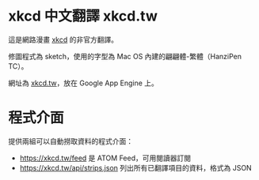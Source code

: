 # xkcd 中文翻譯 xkcd.tw

這是網路漫畫 [xkcd](https://xkcd.com) 的非官方翻譯。

修圖程式為 sketch，使用的字型為 Mac OS 內建的翩翩體-繁體（HanziPen TC）。

網址為 [xkcd.tw](https://xkcd.tw)，放在 Google App Engine 上。

# 程式介面

提供兩組可以自動撈取資料的程式介面：

- https://xkcd.tw/feed 是 ATOM Feed，可用閱讀器訂閱
- https://xkcd.tw/api/strips.json 列出所有已翻譯項目的資料，格式為 JSON
